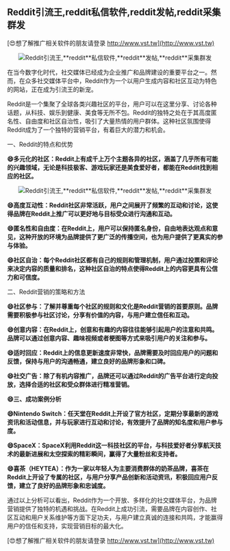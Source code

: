 ## **Reddit引流王,**reddit**私信软件,**reddit**发帖,**reddit**采集群发**

[😍想了解推广相关软件的朋友请登录 http://www.vst.tw](http://www.vst.tw)

 <center><img src="https://vst.tw/MP4/tuiguang/png/4.png" alt="Reddit引流王,**reddit**私信软件,**reddit**发帖,**reddit**采集群发"></center>

在当今数字化时代，社交媒体已经成为企业推广和品牌建设的重要平台之一。然而，在众多社交媒体平台中，Reddit作为一个以用户生成内容和社区互动为特色的网站，正在成为引流王的新宠。

Reddit是一个集聚了全球各类兴趣社区的平台，用户可以在这里分享、讨论各种话题，从科技、娱乐到健康、美食等无所不包。Reddit的独特之处在于其高度匿名性、自由度和社区自治性，吸引了大量热情的用户群体。这种社区氛围使得Reddit成为了一个独特的营销平台，有着巨大的潜力和机会。

一、Reddit的特点和优势

**😄多元化的社区：Reddit上有成千上万个主题各异的社区，涵盖了几乎所有可能的兴趣领域，无论是科技极客、游戏玩家还是美食爱好者，都能在Reddit找到相应的社区。**

 <center><img src="https://vst.tw/MP4/tuiguang/png/8.png" alt="Reddit引流王,**reddit**私信软件,**reddit**发帖,**reddit**采集群发"></center>

**😄高度互动性：Reddit社区非常活跃，用户之间展开了频繁的互动和讨论，这使得品牌在Reddit上推广可以更好地与目标受众进行沟通和互动。**

**😄匿名性和自由度：在Reddit上，用户可以保持匿名身份，自由地表达观点和意见，这种开放的环境为品牌提供了更广泛的传播空间，也为用户提供了更真实的参与体验。**

**😄社区自治：每个Reddit社区都有自己的规则和管理机制，用户通过投票和评论来决定内容的质量和排名，这种社区自治的特点使得Reddit上的内容更具有公信力和可信度。**

二、Reddit营销的策略和方法

**😄社区参与：了解并尊重每个社区的规则和文化是Reddit营销的首要原则。品牌需要积极参与社区讨论，分享有价值的内容，与用户建立信任和互动。**

**😄创意内容：在Reddit上，创意和有趣的内容往往能够引起用户的注意和共鸣。品牌可以通过创意内容、趣味视频或者梗图等方式来吸引用户的关注和参与。**

**😄适时回应：Reddit上的信息更新速度非常快，品牌需要及时回应用户的问题和反馈，保持与用户的沟通畅通，建立良好的品牌形象和口碑。**

**😄社交广告：除了有机内容推广，品牌还可以通过Reddit的广告平台进行定向投放，选择合适的社区和受众群体进行精准营销。**

**😄三、成功案例分析**

**😄Nintendo Switch：任天堂在Reddit上开设了官方社区，定期分享最新的游戏资讯和活动信息，并与玩家进行互动和讨论，有效提升了品牌的知名度和用户参与度。**

**😄SpaceX：SpaceX利用Reddit这一科技社区的平台，与科技爱好者分享航天技术的最新进展和太空探索的精彩瞬间，赢得了大量粉丝和支持者。**

**😄喜茶（HEYTEA）：作为一家以年轻人为主要消费群体的奶茶品牌，喜茶在Reddit上开设了专属的社区，与用户分享产品创新和活动资讯，积极回应用户反馈，建立了良好的品牌形象和忠诚度。**

通过以上分析可以看出，Reddit作为一个开放、多样化的社交媒体平台，为品牌营销提供了独特的机遇和挑战。在Reddit上成功引流，需要品牌在内容创作、社区互动和用户关系维护等方面下足功夫，与用户建立真诚的连接和共鸣，才能赢得用户的信任和支持，实现营销目标的最大化。

[😍想了解推广相关软件的朋友请登录 http://www.vst.tw](http://www.vst.tw)



